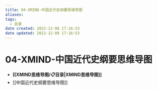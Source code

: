 ```yaml
---
title: 04-XMIND-中国近代史纲要思维导图
aliases:
tags:
  - 目录
date created: 2022-12-08 17:16:53
date updated: 2022-12-08 17:16:53
---
```


# 04-XMIND-中国近代史纲要思维导图

- **[[XMIND思维导图/📋目录|XMIND思维导图]]**
- [[中国近代史纲要思维导图]]
